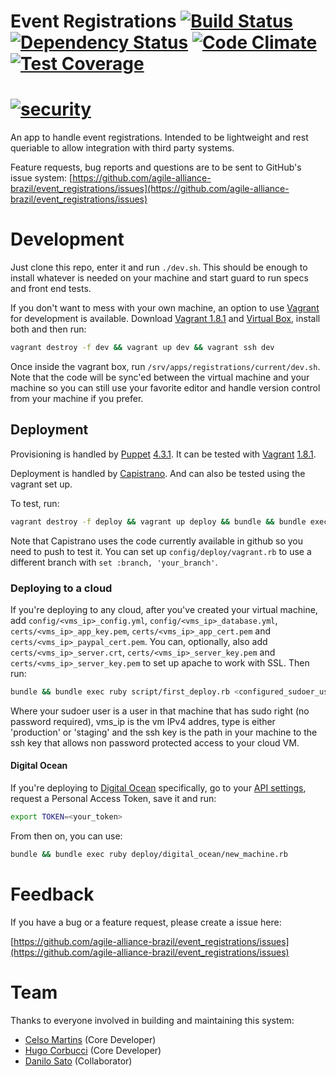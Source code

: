 # Event Registrations [![Build Status](https://snap-ci.com/agile-alliance-brazil/event_registrations/branch/master/build_image)](https://snap-ci.com/agile-alliance-brazil/event_registrations/branch/master) [![Dependency Status](https://gemnasium.com/agile-alliance-brazil/event_registrations.svg)](https://gemnasium.com/agile-alliance-brazil/event_registrations) [![Code Climate](https://codeclimate.com/github/agile-alliance-brazil/event_registrations/badges/gpa.svg)](https://codeclimate.com/github/agile-alliance-brazil/event_registrations) [![Test Coverage](https://codeclimate.com/github/agile-alliance-brazil/event_registrations/badges/coverage.svg)](https://codeclimate.com/github/agile-alliance-brazil/event_registrations)
[![security](https://hakiri.io/github/agile-alliance-brazil/event_registrations/master.svg)](https://hakiri.io/github/agile-alliance-brazil/event_registrations/master)
===================

An app to handle event registrations. Intended to be lightweight and rest queriable to allow integration with third party systems.

Feature requests, bug reports and questions are to be sent to GitHub's issue system: [https://github.com/agile-alliance-brazil/event_registrations/issues](https://github.com/agile-alliance-brazil/event_registrations/issues)

# Development

Just clone this repo, enter it and run `./dev.sh`. This should be enough to install whatever is needed on your machine and start guard to run specs and front end tests.

If you don't want to mess with your own machine, an option to use [Vagrant](https://www.vagrantup.com/) for development is available. Download [Vagrant 1.8.1](https://releases.hashicorp.com/vagrant/1.8.1/) and [Virtual Box](https://www.virtualbox.org/wiki/Downloads), install both and then run:

```sh
vagrant destroy -f dev && vagrant up dev && vagrant ssh dev
````

Once inside the vagrant box, run `/srv/apps/registrations/current/dev.sh`. Note that the code will be sync'ed between the virtual machine and your machine so you can still use your favorite editor and handle version control from your machine if you prefer.

## Deployment

Provisioning is handled by [Puppet](https://puppetlabs.com/) [4.3.1](http://docs.puppetlabs.com/puppet/latest/reference/install_pre.html). It can be tested with [Vagrant](https://www.vagrantup.com/) [1.8.1](https://releases.hashicorp.com/vagrant/1.8.1/).

Deployment is handled by [Capistrano](http://capistranorb.com/). And can also be tested using the vagrant set up.

To test, run:
```sh
vagrant destroy -f deploy && vagrant up deploy && bundle && bundle exec ruby script/first_deploy.rb vagrant 10.11.12.14 staging certs/insecure_private_key
```

Note that Capistrano uses the code currently available in github so you need to push to test it.
You can set up `config/deploy/vagrant.rb` to use a different branch with `set :branch, 'your_branch'`.

### Deploying to a cloud

If you're deploying to any cloud, after you've created your virtual machine, add `config/<vms_ip>_config.yml`, `config/<vms_ip>_database.yml`, `certs/<vms_ip>_app_key.pem`, `certs/<vms_ip>_app_cert.pem` and `certs/<vms_ip>_paypal_cert.pem`. You can, optionally, also add `certs/<vms_ip>_server.crt`, `certs/<vms_ip>_server_key.pem` and `certs/<vms_ip>_server_key.pem` to set up apache to work with SSL. Then run:
```sh
bundle && bundle exec ruby script/first_deploy.rb <configured_sudoer_user> <vms_ip> <type> <ssh_key_to_access_vm>
```
Where your sudoer user is a user in that machine that has sudo right (no password required), vms_ip is the vm IPv4 addres, type is either 'production' or 'staging' and the ssh key is the path in your machine to the ssh key that allows non password protected access to your cloud VM.

#### Digital Ocean

If you're deploying to [Digital Ocean](https://www.digitalocean.com/?refcode=f3805af8abc0) specifically, go to your [API settings](https://cloud.digitalocean.com/settings/applications), request a Personal Access Token, save it and run:
```sh
export TOKEN=<your_token>
```

From then on, you can use:
```sh
bundle && bundle exec ruby deploy/digital_ocean/new_machine.rb
```

# Feedback

If you have a bug or a feature request, please create a issue here:

[https://github.com/agile-alliance-brazil/event_registrations/issues](https://github.com/agile-alliance-brazil/event_registrations/issues)

# Team

Thanks to everyone involved in building and maintaining this system:

* [Celso Martins](https://github.com/celsoMartins) (Core Developer)
* [Hugo Corbucci](https://hugocorbucci.com) (Core Developer)
* [Danilo Sato](http://www.dtsato.com) (Collaborator)
